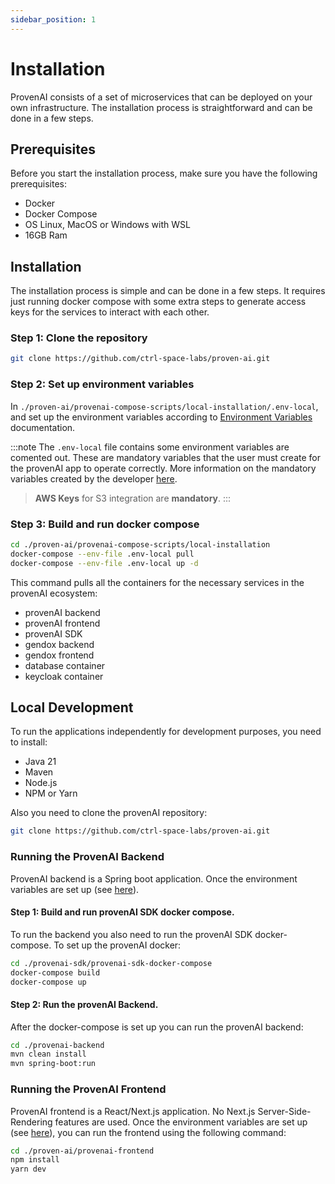```yaml
---
sidebar_position: 1
---
```


# Installation

ProvenAI consists of a set of microservices that can be deployed on your own infrastructure. The installation process is straightforward and can be done in a few steps.

## Prerequisites

Before you start the installation process, make sure you have the following prerequisites:
- Docker
- Docker Compose
- OS Linux, MacOS or Windows with WSL
- 16GB Ram

## Installation

The installation process is simple and can be done in a few steps. It requires just running docker compose 
with some extra steps to generate access keys for the services to interact with each other.

### Step 1: Clone the repository
```bash
git clone https://github.com/ctrl-space-labs/proven-ai.git
```

### Step 2: Set up environment variables

In `./proven-ai/provenai-compose-scripts/local-installation/.env-local`, and set up the environment variables according to [Environment Variables](../Getting%20Started/Environment-Variables) documentation.

:::note
The `.env-local` file contains some environment variables are comented out. These are mandatory variables that the user must create for the provenAI app to operate correctly. More information on the mandatory variables created by the developer [here](../Getting%20Started/Environment-Variables#mandatory-environment-variables).
> **AWS Keys** for S3 integration are **mandatory**.
:::



### Step 3: Build and run docker compose
```bash
cd ./proven-ai/provenai-compose-scripts/local-installation
docker-compose --env-file .env-local pull
docker-compose --env-file .env-local up -d
```

This command pulls all the containers for the necessary services in the provenAI ecosystem:
- provenAI backend
- provenAI frontend
- provenAI SDK
- gendox backend
- gendox frontend
- database container
- keycloak container


## Local Development

To run the applications independently for development purposes, you need to install:
- Java 21
- Maven
- Node.js
- NPM or Yarn

Also you need to clone the provenAI repository:

```bash
git clone https://github.com/ctrl-space-labs/proven-ai.git
```

### Running the ProvenAI Backend

ProvenAI backend is a Spring boot application. Once the environment variables are set up (see [here](../Getting%20Started/Environment-Variables)).

#### Step 1: Build and run provenAI SDK docker compose.
To run the backend you also need to run the provenAI SDK docker-compose. To set up the provenAI docker:
```bash
cd ./provenai-sdk/provenai-sdk-docker-compose
docker-compose build
docker-compose up
```
#### Step 2: Run the provenAI Backend.
After the docker-compose is set up you can run the provenAI backend:

```bash
cd ./provenai-backend
mvn clean install
mvn spring-boot:run
```

### Running the ProvenAI Frontend

ProvenAI frontend is a React/Next.js application. No Next.js Server-Side-Rendering features are used. Once the environment variables are set up (see [here](../Getting%20Started/Environment-Variables)),
you can run the frontend using the following command:
```bash
cd ./proven-ai/provenai-frontend
npm install
yarn dev
```
